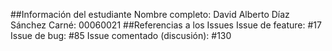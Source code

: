 ##Información del estudiante
Nombre completo: David Alberto Díaz Sánchez
Carné: 00060021
##Referencias a los Issues
Issue de feature: #17
Issue de bug: #85
Issue comentado (discusión): #130
